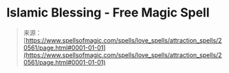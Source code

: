<!--yml
category: 未分类
date: 2024-06-12 19:03:28
-->

# Islamic Blessing - Free Magic Spell

> 来源：[https://www.spellsofmagic.com/spells/love_spells/attraction_spells/20561/page.html#0001-01-01](https://www.spellsofmagic.com/spells/love_spells/attraction_spells/20561/page.html#0001-01-01)